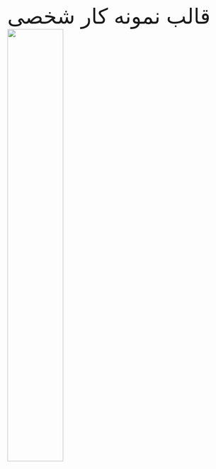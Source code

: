 <font size="+6">قالب نمونه کار شخصی </font>
<br/>
<img  align="center" width="50%" src="https://github.com/user-attachments/assets/bf8ee1c6-2823-4425-8b79-925a83292408" />

